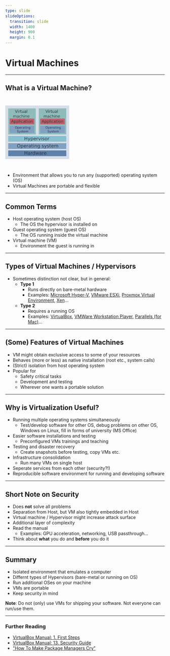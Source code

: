 ```yaml
---
type: slide
slideOptions:
  transition: slide
  width: 1400
  height: 900
  margin: 0.1
---
```


<style>
  .reveal strong {
    font-weight: bold;
    color: orange;
  }
  .reveal p {
    text-align: left;
  }
  .reveal section h1 {
    color: orange;
  }
  .reveal section h2 {
    color: orange;
  }
</style>

# Virtual Machines

---

## What is a Virtual Machine?

<img src="https://github.com/Simulation-Software-Engineering/Lecture-Material/blob/main/02_virtualization_and_containers/figs/virtualmachine-sketch.png" width=40%; style="margin-left:auto; margin-right:auto; padding-top: 25px; padding-bottom: 25px">

- Environment that allows you to run any (supported) operating system (OS)
- Virtual Machines are portable and flexible

---

## Common Terms

- Host operating system (host OS)
    - The OS the hypervisor is installed on
- Guest operating system (guest OS)
    - The OS running inside the virtual machine
- Virtual machine (VM)
    - Environment the guest is running in

---

## Types of Virtual Machines / Hypervisors

- Sometimes distinction not clear, but in general:
    - **Type 1**
        - Runs directly on bare-metal hardware
        - Examples: [Microsoft Hyper-V](https://docs.microsoft.com/en-us/virtualization/hyper-v-on-windows/about/), [VMware ESXi](https://www.vmware.com/products/esxi-and-esx.html), [Proxmox Virtual Environment](https://www.proxmox.com/en/proxmox-ve), [Xen](https://xenproject.org/)...
    - **Type 2**
        - Requires a running OS
        - Examples: [VirtualBox](https://www.virtualbox.org/), [VMWare Workstation Player](https://www.vmware.com/products/workstation-player.html), [Parallels (for Mac)](https://www.parallels.com/eu/products/desktop/)...

---

## (Some) Features of Virtual Machines

- VM might obtain exclusive access to some of your resources
- Behaves (more or less) as native installation (root etc., system calls)
- (Strict) isolation from host operating system
- Popular for
    - Safety critical tasks
    - Development and testing
    - Wherever one wants a portable solution

---

## Why is Virtualization Useful?

- Running multiple operating systems simultaneously
    - Test/develop software for other OS, debug problems on other OS, Windows on Linux, fill in forms of university (MS Office)
- Easier software installations and testing
    - Preconfigured VMs trainings and teaching
- Testing and disaster recovery
    - Create snapshots before testing, copy VMs etc.
- Infrastructure consolidation
    - Run many VMs on single host
- Seperate services from each other (security?!)
- Reproducible software environment for running and developing software

---

## Short Note on Security

- Does **not** solve all problems
- Separation from Host, but VM also tightly embedded in Host
- Virtual machine / Hypervisor might increase attack surface
- Additional layer of complexity
- Read the manual
    - Examples: GPU acceleration, networking, USB passthrough...
- Think about **what** you do and **before** you do it

---

## Summary

- Isolated environment that emulates a computer
- Differnt types of Hypervisors (bare-metal or running on OS)
- Run additional OSes on your machine
- VMs are portable
- Keep security in mind

**Note**: Do not (only) use VMs for shipping your software. Not everyone can run/use them.

---

### Further Reading

- [VirtualBox Manual: 1. First Steps](https://www.virtualbox.org/manual/ch01.html)
- [VirtualBox Manual: 13. Security Guide](https://www.virtualbox.org/manual/ch13.html)
- ["How To Make Package Managers Cry"](https://archive.fosdem.org/2018/schedule/event/how_to_make_package_managers_cry/)